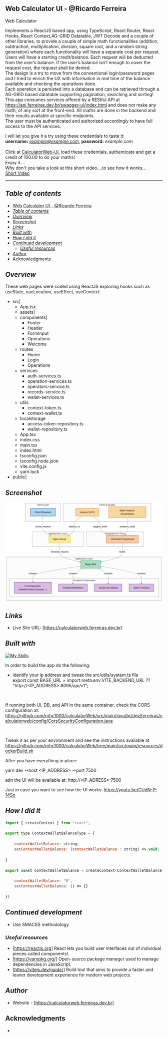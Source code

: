 ## Web Calculator UI - @Ricardo Ferreira
Web Calculator

Implements a ReactJS based app, using TypeScript, React Router, React Hooks, React Context,AG-GRID Datatable, JWT Decode and a couple of other libraries, to provide a couple of simple math functionalities (addition, subtraction, multiplication, division, square root, and a random string generation) where each functionality will have a separate cost per request.
<br />
Users will have a starting credit/balance. Each request will be deducted from the user’s
balance. If the user’s balance isn’t enough to cover the request cost, the request shall be denied.
<br />
The design is a try to move from the conventional login/password pages and I tried to  enrich the UX with information in real time of the balance available and checking the 
operations done.
<br />
Each operation is persisted into a database and can be retrieved through a AG-GRID based datatable supporting pagination, searching and sorting!
<br />
This app consumes services offered by a REStful API at https://api.ferreiras.dev.br/swagger-ui/index.html and does not make any math, of any sort at the front-end. All maths are done in the backend and their results available at specific endpoints.
<br />
The user must be authenticated and authorized accordingly to have full access to the API services.
<br />

I will let you give it a try using these credentials to taste it: <br />
<b>username:</b> <i>example@example.com</i>, <b>password:</b> <i>example.com</i> <br />
<br />
Click at <a href="https://calculatorweb.ferreiras.dev.br" target="_blank" >CalculatorWeb-UI</a>, load 
these credentials, authenticate and get a credit of 100.00 to do your maths!<br />
Enjoy it....
<br />
Why don't you take a look at this short video....to see how it works...
<br />
<a href="https://flonnect.com/video/21c13021d0d1-4cc2-86b5-0a455011855a" target="_blank">Short Video</a>
<hr />

## _Table of contents_
- [Web Calculator UI - @Ricardo Ferreira](#web-calculator-ui---ricardo-ferreira)
- [_Table of contents_](#table-of-contents)
- [_Overview_](#overview)
- [_Screenshot_](#screenshot)
- [_Links_](#links)
- [_Built with_](#built-with)
- [_How I did it_](#how-i-did-it)
- [_Continued development_](#continued-development)
  - [_Useful resources_](#useful-resources)
- [_Author_](#author)
- [Acknowledgments](#acknowledgments)
## _Overview_
These web pages were coded using ReactJS exploring hooks such as useState, useLocation, useEffect, useContext:
- src|
    - App.tsx
    - assets|
    - components|
      - Footer
      - Header
      - FormInput
      - Operations
      - Welcome
    - routes
      - Home
      - Login
      - Operations
    - services
      - auth-services.ts
      - operation-services.ts
      - operators-service.ts
      - records-service.ts
      - wallet-services.ts
    - utils
      - context-token.ts
      - context-wallet.ts
    - localstorage
      - access-token-repository.ts
      - wallet-repository.ts
   - App.tsx
   - index.css
   - main.tsx
   - index.html
   - tsconfig.json
   - tsconfig.node.json
   - vite.config.js
   - yarn.lock
- public|

## _Screenshot_
[![](./diagram.png)]()

## _Links_
- Live Site URL: [https://calculatorweb.ferreiras.dev.br] 
## _Built with_

[![My Skills](https://skillicons.dev/icons?i=react,vite,yarn,typescript,html,css,javascript,git,github,vscode,redhat,aws)](https://skillicons.dev)

In order to build the app do the following:
- identify your ip address and tweak the src/utils/system.ts file 
  <br />
  export const BASE_URL = import.meta.env.VITE_BACKEND_URL ?? "http://<IP_ADDRESS>:8095/api/v1";
 <br />

  If running both UI, DB, and API in the same container, check the CORS configuration at:
  <br />
https://github.com/rnhc1000/calculatorWeb/src/main/java/br/dev/ferreiras/calculatorweb/config/CorsSecurityConfiguration.java

<br />

Tweak it as per your environment and see the instructions available at 
https://github.com/rnhc1000/calculatorWeb/tree/main/src/main/resources/dockerBuild.sh

After you have everything in place:

yarn dev --host <IP_ADDRESS> --port 7500

adn the UI will be available at:
http://<IP_ADRESS>:7500 

Just in case you want to see how the UI works:
https://youtu.be/CUdN-P-14So

 ## _How I did it_
```jsx
import { createContext } from "react";

export type ContextWalletBalanceType = {

    contextWalletBalance: string;
    setContextWalletBalance: (contextWalletBalance : string) => void;

}

export const ContextWalletBalance = createContext<ContextWalletBalanceType>({

    contextWalletBalance: "0",
    setContextWalletBalance: () => {}
    
})
``` 

## _Continued development_
- Use SMACSS methodology
### _Useful resources_
- [https://reactjs.org] React lets you build user interfaces out of individual pieces called components!.
- [https://yarnpkg.org/] Open-source package manager used to manage dependencies in  JavaScript.
- [https://vitejs.dev/guide/] Build tool that aims to provide a faster and leaner development experience for modern web projects.
## _Author_
- Website - [https://calculatorweb.ferreiras.dev.br] 
## Acknowledgments
- 
